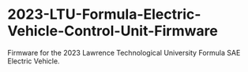 # 2023-LTU-Formula-Electric-Vehicle-Control-Unit-Firmware
Firmware for the 2023 Lawrence Technological University Formula SAE Electric Vehicle. 
